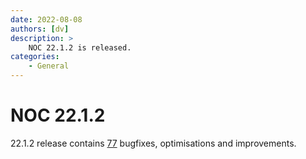 ```yaml
---
date: 2022-08-08
authors: [dv]
description: >
    NOC 22.1.2 is released.
categories:
    - General
---
```


# NOC 22.1.2

22.1.2 release contains [77](https://code.getnoc.com/noc/noc/merge_requests?scope=all&state=merged&milestone_title=22.1.2) bugfixes, optimisations and improvements.
